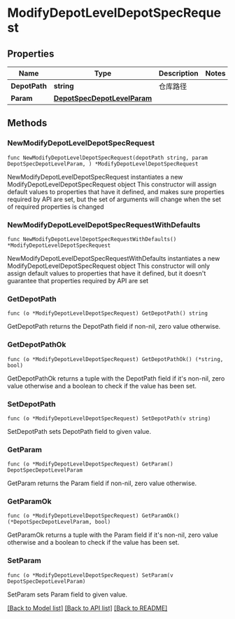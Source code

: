 # ModifyDepotLevelDepotSpecRequest

## Properties

Name | Type | Description | Notes
------------ | ------------- | ------------- | -------------
**DepotPath** | **string** | 仓库路径 | 
**Param** | [**DepotSpecDepotLevelParam**](DepotSpecDepotLevelParam.md) |  | 

## Methods

### NewModifyDepotLevelDepotSpecRequest

`func NewModifyDepotLevelDepotSpecRequest(depotPath string, param DepotSpecDepotLevelParam, ) *ModifyDepotLevelDepotSpecRequest`

NewModifyDepotLevelDepotSpecRequest instantiates a new ModifyDepotLevelDepotSpecRequest object
This constructor will assign default values to properties that have it defined,
and makes sure properties required by API are set, but the set of arguments
will change when the set of required properties is changed

### NewModifyDepotLevelDepotSpecRequestWithDefaults

`func NewModifyDepotLevelDepotSpecRequestWithDefaults() *ModifyDepotLevelDepotSpecRequest`

NewModifyDepotLevelDepotSpecRequestWithDefaults instantiates a new ModifyDepotLevelDepotSpecRequest object
This constructor will only assign default values to properties that have it defined,
but it doesn't guarantee that properties required by API are set

### GetDepotPath

`func (o *ModifyDepotLevelDepotSpecRequest) GetDepotPath() string`

GetDepotPath returns the DepotPath field if non-nil, zero value otherwise.

### GetDepotPathOk

`func (o *ModifyDepotLevelDepotSpecRequest) GetDepotPathOk() (*string, bool)`

GetDepotPathOk returns a tuple with the DepotPath field if it's non-nil, zero value otherwise
and a boolean to check if the value has been set.

### SetDepotPath

`func (o *ModifyDepotLevelDepotSpecRequest) SetDepotPath(v string)`

SetDepotPath sets DepotPath field to given value.


### GetParam

`func (o *ModifyDepotLevelDepotSpecRequest) GetParam() DepotSpecDepotLevelParam`

GetParam returns the Param field if non-nil, zero value otherwise.

### GetParamOk

`func (o *ModifyDepotLevelDepotSpecRequest) GetParamOk() (*DepotSpecDepotLevelParam, bool)`

GetParamOk returns a tuple with the Param field if it's non-nil, zero value otherwise
and a boolean to check if the value has been set.

### SetParam

`func (o *ModifyDepotLevelDepotSpecRequest) SetParam(v DepotSpecDepotLevelParam)`

SetParam sets Param field to given value.



[[Back to Model list]](../README.md#documentation-for-models) [[Back to API list]](../README.md#documentation-for-api-endpoints) [[Back to README]](../README.md)


